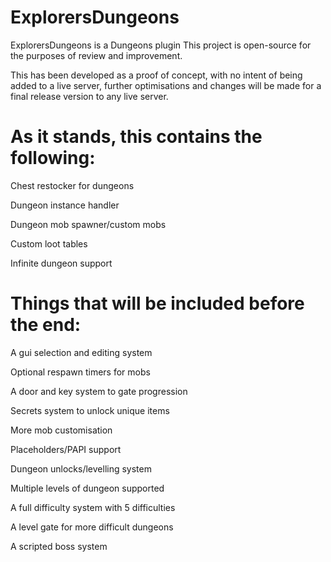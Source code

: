 # ExplorersDungeons

ExplorersDungeons is a Dungeons plugin
This project is open-source for the purposes of review and improvement.

This has been developed as a proof of concept, with no intent of being added
to a live server, further optimisations and changes will be made for a
final release version to any live server.

# As it stands, this contains the following:

Chest restocker for dungeons

Dungeon instance handler

Dungeon mob spawner/custom mobs

Custom loot tables

Infinite dungeon support
  
# Things that will be included before the end:

A gui selection and editing system

Optional respawn timers for mobs

A door and key system to gate progression

Secrets system to unlock unique items

More mob customisation

Placeholders/PAPI support

Dungeon unlocks/levelling system

Multiple levels of dungeon supported

A full difficulty system with 5 difficulties

A level gate for more difficult dungeons

A scripted boss system
